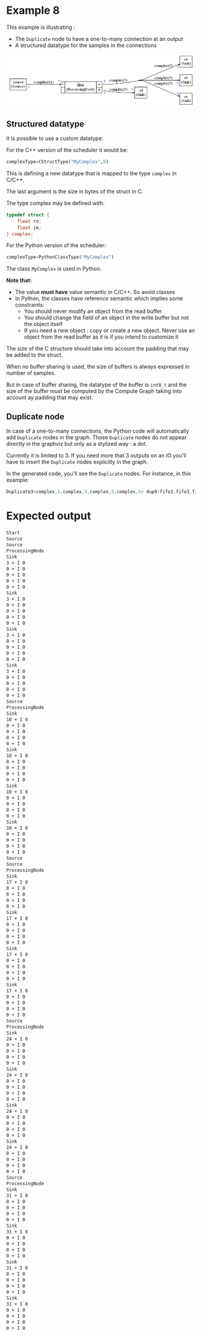 # Example 8

This example is illustrating :

* The `Duplicate` node to have a one-to-many connection at an output
* A structured datatype for the samples in the connections

![graph8](docassets/graph8.png)

## Structured datatype

It is  possible to use a custom datatype:

For the C++ version of the scheduler it would be:

```python
complexType=CStructType("MyComplex",8)
```

This is defining a new datatype that is mapped to the type `complex` in C/C++.

The last argument is the size in bytes of the struct in C.

The type complex may be defined with:

```c
typedef struct {
    float re;
    float im;
} complex;
```

For the Python version of the scheduler:

```python
complexType=PythonClassType("MyComplex")
```

The class `MyComplex` is used in Python. 


**Note that:**

- The value **must have** value semantic in C/C++. So avoid classes 
- In Python, the classes have reference semantic which implies some constraints:
  - You should never modify an object from the read buffer 
  - You should change the field of an object in the write buffer but not the object itself
  - If you need a new object : copy or create a new object. Never use an object from the read buffer as it is if you intend to customize it

The size of the C structure should take into account the padding that may be added to the struct. 

When no buffer sharing is used, the size of buffers is always expressed in number of samples.

But in case of buffer sharing, the datatype of the buffer is `int8_t` and the size of the buffer must be computed by the Compute Graph taking into account ay padding that may exist.

## Duplicate node

In case of a one-to-many connections, the Python code will automatically add `Duplicate` nodes in the graph. Those `Duplicate` nodes do not appear directly in the graphviz but only as a stylized way : a dot.

Currently it is limited to 3. If you need more that 3 outputs on an IO you'll have to insert the `Duplicate` nodes explicitly in the graph.

In the generated code, you'll see the `Duplicate` nodes. For instance, in this example:

```C++
Duplicate3<complex,5,complex,5,complex,5,complex,5> dup0(fifo2,fifo3,fifo4,fifo5);
```

# Expected output

```
Start
Source
Source
ProcessingNode
Sink
3 + I 0
0 + I 0
0 + I 0
0 + I 0
0 + I 0
Sink
3 + I 0
0 + I 0
0 + I 0
0 + I 0
0 + I 0
Sink
3 + I 0
0 + I 0
0 + I 0
0 + I 0
0 + I 0
Sink
3 + I 0
0 + I 0
0 + I 0
0 + I 0
0 + I 0
Source
ProcessingNode
Sink
10 + I 0
0 + I 0
0 + I 0
0 + I 0
0 + I 0
Sink
10 + I 0
0 + I 0
0 + I 0
0 + I 0
0 + I 0
Sink
10 + I 0
0 + I 0
0 + I 0
0 + I 0
0 + I 0
Sink
10 + I 0
0 + I 0
0 + I 0
0 + I 0
0 + I 0
Source
Source
ProcessingNode
Sink
17 + I 0
0 + I 0
0 + I 0
0 + I 0
0 + I 0
Sink
17 + I 0
0 + I 0
0 + I 0
0 + I 0
0 + I 0
Sink
17 + I 0
0 + I 0
0 + I 0
0 + I 0
0 + I 0
Sink
17 + I 0
0 + I 0
0 + I 0
0 + I 0
0 + I 0
Source
ProcessingNode
Sink
24 + I 0
0 + I 0
0 + I 0
0 + I 0
0 + I 0
Sink
24 + I 0
0 + I 0
0 + I 0
0 + I 0
0 + I 0
Sink
24 + I 0
0 + I 0
0 + I 0
0 + I 0
0 + I 0
Sink
24 + I 0
0 + I 0
0 + I 0
0 + I 0
0 + I 0
Source
ProcessingNode
Sink
31 + I 0
0 + I 0
0 + I 0
0 + I 0
0 + I 0
Sink
31 + I 0
0 + I 0
0 + I 0
0 + I 0
0 + I 0
Sink
31 + I 0
0 + I 0
0 + I 0
0 + I 0
0 + I 0
Sink
31 + I 0
0 + I 0
0 + I 0
0 + I 0
0 + I 0
```

